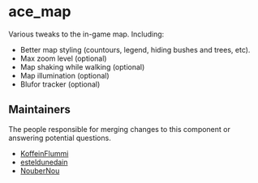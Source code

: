 ace_map
=======

Various tweaks to the in-game map. Including:
- Better map styling (countours, legend, hiding bushes and trees, etc).
- Max zoom level (optional)
- Map shaking while walking (optional)
- Map illumination (optional)
- Blufor tracker (optional)


## Maintainers

The people responsible for merging changes to this component or answering potential questions.

- [KoffeinFlummi](https://github.com/KoffeinFlummi)
- [esteldunedain](https://github.com/esteldunedain)
- [NouberNou](https://github.com/NouberNou)
